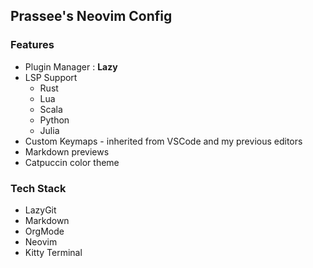 ## Prassee's Neovim Config

### Features

- Plugin Manager : **Lazy**
- LSP Support
  - Rust
  - Lua
  - Scala
  - Python
  - Julia
- Custom Keymaps - inherited from VSCode and my previous editors
- Markdown previews
- Catpuccin color theme

### Tech Stack

- LazyGit
- Markdown
- OrgMode
- Neovim
- Kitty Terminal
